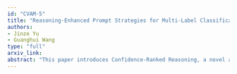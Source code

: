 ```yaml
---
id: "CVAM-5"
title: "Reasoning-Enhanced Prompt Strategies for Multi-Label Classification"
authors:
- Jinze Yu
- Guanghui Wang
type: "full"
arxiv_link:
abstract: "This paper introduces Confidence-Ranked Reasoning, a novel approach for multi-label classification using large language models (LLMs) that balances reasoning capabilities with computational efficiency. Our approach addresses token constraints by instructing the model to rank categories by confidence, then performing detailed reasoning only for the top-k candidates. Evaluating on a customer service dialog dataset with 65 categories, we demonstrate that our method with k=5 achieves a 13% improvement in micro F1 score over standard Chain-of-Thought prompting while using 32% fewer tokens. The approach effectively focuses reasoning resources on promising categories, with optimal efficiency around k=5. Our method enhances interpretability through explicit reasoning traces and provides controllable trade-offs between thoroughness and efficiency, representing a practical advancement for multi-label classification with LLMs."
---
```

